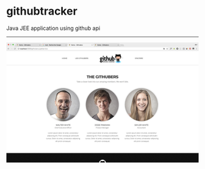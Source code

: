 # githubtracker
Java JEE application using github api 
*******************************************************************************************************************************
![github-large](https://github.com/devart64/githubtracker/blob/development/web/Assets/img/githubers.png)

